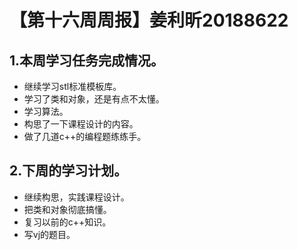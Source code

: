 # 【第十六周周报】姜利昕20188622

## 1.本周学习任务完成情况。

- 继续学习stl标准模板库。
- 学习了类和对象，还是有点不太懂。
- 学习算法。
- 构思了一下课程设计的内容。
- 做了几道c++的编程题练练手。

## 2.下周的学习计划。

- 继续构思，实践课程设计。
- 把类和对象彻底搞懂。
- 复习以前的c++知识。
- 写vj的题目。
